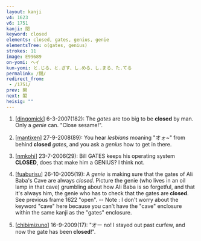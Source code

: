 ```yaml
---
layout: kanji
v4: 1623
v6: 1751
kanji: 閉
keyword: closed
elements: closed, gates, genius, genie
elementsTree: o(gates, genius)
strokes: 11
image: E99689
on-yomi: ヘイ
kun-yomi: と.じる、と.ざす、し.める、し.まる、た.てる
permalink: /閉/
redirect_from:
 - /1751/
prev: 開
next: 閣
heisig: ""
---
```


1) [<a href="http://kanji.koohii.com/profile/dingomick">dingomick</a>] 6-3-2007(182): The <em>gates</em> are too big to be <strong>closed</strong> by man. Only a <em>genie</em> can. &quot;Close sesame!&quot;.

2) [<a href="http://kanji.koohii.com/profile/mantixen">mantixen</a>] 27-9-2008(89): You hear <em>lesbians</em> moaning &quot;オォ~&quot; from behind<strong> closed</strong> <em>gates</em>, and you ask a <em>genius</em> how to get in there.

3) [<a href="http://kanji.koohii.com/profile/nmkohi">nmkohi</a>] 23-7-2006(29): Bill GATES keeps his operating system<strong> CLOSED</strong>, does that make him a GENIUS? I think not.

4) [<a href="http://kanji.koohii.com/profile/fuaburisu">fuaburisu</a>] 26-10-2005(19): A <em>genie</em> is making sure that the gates of Ali Baba&#039;s Cave are always <em>closed</em>. Picture the genie (who lives in an oil lamp in that cave) grumbling about how Ali Baba is so forgetful, and that it&#039;s always him, the genie who has to check that the gates are<strong> closed</strong>. See previous frame 1622 &quot;open&quot;. -- Note : I don&#039;t worry about the keyword &quot;cave&quot; here because you can&#039;t have the &quot;cave&quot; enclosure within the same kanji as the &quot;gates&quot; enclosure.

5) [<a href="http://kanji.koohii.com/profile/chibimizuno">chibimizuno</a>] 16-9-2009(17): &quot;オー no! I stayed out past curfew, and now the gate has been<strong> closed</strong>!&quot;.

